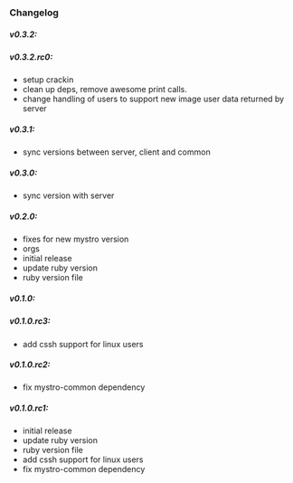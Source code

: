 ### Changelog

##### v0.3.2:


##### v0.3.2.rc0:
* setup crackin
* clean up deps, remove awesome print calls.
* change handling of users to support new image user data returned by server

##### v0.3.1:
* sync versions between server, client and common

##### v0.3.0:
* sync version with server

##### v0.2.0:
* fixes for new mystro version
* orgs
* initial release
* update ruby version
* ruby version file

##### v0.1.0:


##### v0.1.0.rc3:
* add cssh support for linux users

##### v0.1.0.rc2:
* fix mystro-common dependency

##### v0.1.0.rc1:
* initial release
* update ruby version
* ruby version file
* add cssh support for linux users
* fix mystro-common dependency

